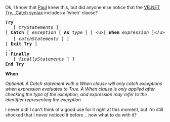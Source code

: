 Ok, I know that [Paul](http://www.panopticoncentral.net/) knew this, but did anyone else notice that the [VB.NET Try...Catch syntax](http://msdn.microsoft.com/library/en-us/vblr7/html/vastmTryCatchFinally.asp) includes a &#8216;when' clause?

<pre class="syntax"><b>Try
</b>   [ <i>tryStatements </i>]
[ <b>Catch</b> [ <i>exception</i> [ <b>As</b> <i>type</i><sub> </sub>] ] &lt;u>[ <b>When</b> <i>expression</i> ]&lt;/u>
   [ <i>catchStatements </i>] ]
[ <b>Exit Try </b>]
...
[ <b>Finally</b>
   [ <i>finallyStatements</i> ] ]
<b>End Try</b></pre>

**When**


_Optional. A Catch statement with a When clause will only catch exceptions when expression evaluates to True. A When clause is only applied after checking the type of the exception, and expression may refer to the identifier representing the exception._

I never did! I can't think of a good use for it right at this moment, but I'm still shocked that I never noticed it before... now what to do with it?